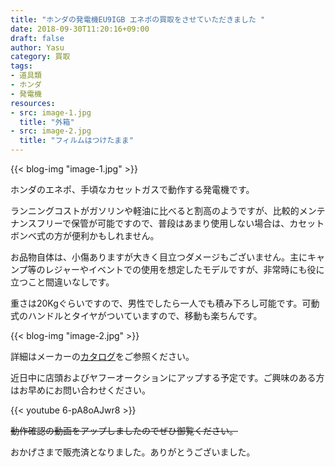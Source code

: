 ```yaml
---
title: "ホンダの発電機EU9IGB エネポの買取をさせていただきました "
date: 2018-09-30T11:20:16+09:00
draft: false
author: Yasu
category: 買取
tags:
- 道具類
- ホンダ
- 発電機
resources:
- src: image-1.jpg
  title: "外箱"
- src: image-2.jpg
  title: "フィルムはつけたまま"
---
```

{{< blog-img "image-1.jpg" >}}

ホンダのエネポ、手頃なカセットガスで動作する発電機です。

ランニングコストがガソリンや軽油に比べると割高のようですが、比較的メンテナンスフリーで保管が可能ですので、普段はあまり使用しない場合は、カセットボンベ式の方が便利かもしれません。

お品物自体は、小傷ありますが大きく目立つダメージもございません。主にキャンプ等のレジャーやイベントでの使用を想定したモデルですが、非常時にも役に立つこと間違いなしです。

重さは20Kgぐらいですので、男性でしたら一人でも積み下ろし可能です。可動式のハンドルとタイヤがついていますので、移動も楽ちんです。

{{< blog-img "image-2.jpg" >}}

詳細はメーカーの[カタログ](https://www.honda.co.jp/generator/lineup/eu9igb/)をご参照ください。

近日中に店頭およびヤフーオークションにアップする予定です。ご興味のある方はお早めにお問い合わせください。

{{< youtube 6-pA8oAJwr8 >}}

~~動作確認の動画をアップしましたのでぜひ御覧ください。~~

おかげさまで販売済となりました。ありがとうございました。
